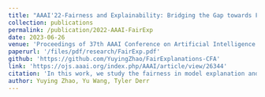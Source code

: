 ```yaml
---
title: "AAAI'22-Fairness and Explainability: Bridging the Gap towards Fair Model Explanations"
collection: publications
permalink: /publication/2022-AAAI-FairExp
date: 2023-06-26
venue: 'Proceedings of 37th AAAI Conference on Artificial Intelligence'
paperurl: '/files/pdf/research/FairExp.pdf'
github: 'https://github.com/YuyingZhao/FairExplanations-CFA'
link: 'https://ojs.aaai.org/index.php/AAAI/article/view/26344'
citation: 'In this work, we study the fairness in model explanation and propose an adaptive masking way to enhance the fairness in explanation.'
author: Yuying Zhao, Yu Wang, Tyler Derr
---
```

